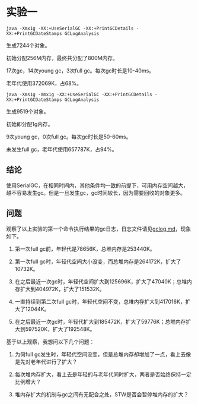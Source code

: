 # 实验一

`java -Xmx1g -XX:+UseSerialGC -XX:+PrintGCDetails -XX:+PrintGCDateStamps GCLogAnalysis`

生成7244个对象。

初始分配256M内存，最终共分配了800M内存。

17次gc，14次young gc，3次full gc。每次gc时长是10-40ms。

老年代使用372069K，占68%。

`java -Xms1g -Xmx1g -XX:+UseSerialGC -XX:+PrintGCDetails -XX:+PrintGCDateStamps GCLogAnalysis`

生成9519个对象。

初始即分配1g内存。

9次young gc，0次full gc。每次gc时长是50-60ms。

未发生full gc，老年代使用657787K，占94%。

## 结论

使用SerialGC，在相同时间内，其他条件均一致的前提下，可用内存空间越大，越不容易发生gc。但是一旦发生gc，gc时间较长，因为需要回收的对象更多。

## 问题

观察了以上实验的第一个命令执行结果的gc日志，日志文件请见[gclog.md](./gclog.md)，现象如下。

1. 第一次full gc前，年轻代是78656K，总堆内存是253440K。

2. 第一次full gc时，年轻代空间大小没变，而总堆内存是264172K，扩大了10732K。

3. 在之后最近一次gc时，年轻代空间扩大到125696K，扩大了47040K；总堆内存扩大到404972K，扩大了151532K。

4. 一直持续到第二次full gc时，年轻代空间不变，总堆内存扩大到417016K，扩大了12044K。
5. 在之后最近一次gc时，年轻代扩大到185472K，扩大了59776K；总堆内存扩大到597520K，扩大了192548K。

基于以上观察，我想问以下几个问题：

1. 为何full gc发生时，年轻代空间没变，但是总堆内存却增加了一点，看上去像是先对老年代进行了扩大？

2. 每次堆内存扩大，看上去是年轻的与老年代同时扩大，两者是否始终保持一定比例增大？

3. 堆内存扩大的机制与gc之间有无配合之处，STW是否会暂停堆内存的扩大？